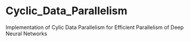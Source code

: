 # Cyclic_Data_Parallelism
Implementation of Cylic Data Parallelism for Efficient Parallelism of Deep Neural Networks
